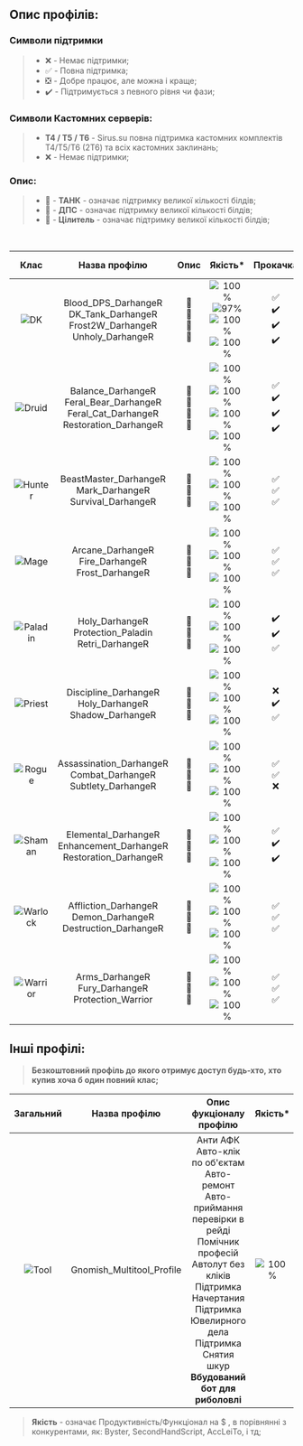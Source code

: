 ## Опис профілів:

### Символи підтримки 
> * :x: - Немає підтримки;
> * :white_check_mark: - Повна підтримка;
> * :negative_squared_cross_mark: - Добре працює, але можна і краще;
> * :heavy_check_mark: - Підтримується з певного рівня чи фази;
### Символи Кастомних серверів:
> * **Т4 / Т5 / Т6**  - Sirus.su повна підтримка кастомних комплектів Т4/Т5/Т6 (2Т6) та всіх кастомних заклинань;
> * :x: - Немає підтримки;
### Опис:
> * 📕 - **ТАНК** - означає підтримку великої кількості білдів;
> * 📙 - **ДПС** - означає підтримку великої кількості білдів;
> * 📗 - **Цілитель** - означає підтримку великої кількості білдів;
<br>
<div align="center">

| Клас | Назва профілю | Опис | Якість* | Прокачка | Рейдовый | Кастомні сервери |
|  :----------------: |  :----------------: |  :----------------: |  :----------------: | :----------------: | :----------------: | :----------------: |
| ![DK](https://darhanger.github.io/rotations/uk-ua/_media/classes/DK.webp) | Blood_DPS_DarhangeR<br>DK_Tank_DarhangeR<br>Frost2W_DarhangeR<br>Unholy_DarhangeR | 📙<br>📕<br>📙<br>📙 | ![100%](https://progress-bar.dev/100)<br>![97%](https://progress-bar.dev/97)<br>![100%](https://progress-bar.dev/100)<br>![100%](https://progress-bar.dev/100) | :white_check_mark:<br>:heavy_check_mark:<br>:heavy_check_mark:<br>:heavy_check_mark: | :white_check_mark:<br>:white_check_mark:<br>:white_check_mark:<br>:white_check_mark: | **Т4 / Т5 / Т6**<br>**Т4 / :x: / :x:**<br>**Т4 / Т5 / Т6**<br>**Т4 / Т5 / Т6** |
| ![Druid](https://darhanger.github.io/rotations/uk-ua/_media/classes/Druid.webp) | Balance_DarhangeR<br>Feral_Bear_DarhangeR<br>Feral_Cat_DarhangeR<br>Restoration_DarhangeR | 📙<br>📕<br>📙<br>📗 | ![100%](https://progress-bar.dev/100)<br>![100%](https://progress-bar.dev/100)<br>![100%](https://progress-bar.dev/100)<br>![100%](https://progress-bar.dev/100) | :white_check_mark:<br>:heavy_check_mark:<br>:heavy_check_mark:<br>:heavy_check_mark: | :white_check_mark:<br>:white_check_mark:<br>:white_check_mark:<br>:white_check_mark: |**Т4 /:x:/:x:**<br>**Т4 / Т5 / Т6**<br>**Т4 / Т5 /:x:**<br>**Т4 / Т5 / Т6** |
| ![Hunter](https://darhanger.github.io/rotations/uk-ua/_media/classes/Hunter.webp) | BeastMaster_DarhangeR<br>Mark_DarhangeR<br>Survival_DarhangeR | 📙<br>📙<br>📙 | ![100%](https://progress-bar.dev/100)<br>![100%](https://progress-bar.dev/100)<br>![100%](https://progress-bar.dev/100) | :white_check_mark:<br>:white_check_mark:<br>:white_check_mark: | :white_check_mark:<br>:white_check_mark:<br>:white_check_mark: | **Т4 / Т5 / Т6**<br>**Т4 / Т5 / Т6**<br>**Т4 / Т5 / Т6** |
| ![Mage](https://darhanger.github.io/rotations/uk-ua/_media/classes/Mage.webp) | Arcane_DarhangeR<br>Fire_DarhangeR<br>Frost_DarhangeR | 📙<br>📙<br>📙 | ![100%](https://progress-bar.dev/100)<br>![100%](https://progress-bar.dev/100)<br>![100%](https://progress-bar.dev/100) | :white_check_mark:<br>:white_check_mark:<br>:white_check_mark: | :white_check_mark:<br>:white_check_mark:<br>:white_check_mark: | **Т4 / Т5 / Т6**<br>**Т4 / Т5 / Т6**<br>**Т4 / Т5 /:x:** |
| ![Paladin](https://darhanger.github.io/rotations/uk-ua/_media/classes/Paladin.webp) | Holy_DarhangeR<br>Protection_Paladin<br>Retri_DarhangeR | 📗<br>📕<br>📙 | ![100%](https://progress-bar.dev/100)<br>![100%](https://progress-bar.dev/100)<br>![100%](https://progress-bar.dev/100) | :heavy_check_mark:<br>:heavy_check_mark:<br>:white_check_mark: | :white_check_mark:<br>:white_check_mark:<br>:white_check_mark: | **Т4 / Т5 / Т6**<br>**Т4 / Т5 / Т6**<br>**Т4 / Т5 / Т6** |
| ![Priest](https://darhanger.github.io/rotations/uk-ua/_media/classes/Priest.webp) | Discipline_DarhangeR<br>Holy_DarhangeR<br>Shadow_DarhangeR | 📗<br>📗<br>📙 | ![100%](https://progress-bar.dev/100)<br>![100%](https://progress-bar.dev/100)<br>![100%](https://progress-bar.dev/100) | :x:<br>:heavy_check_mark:<br>:white_check_mark: | :white_check_mark:<br>:white_check_mark:<br>:white_check_mark: | **Т4 / Т5 / Т6**<br>**Т4 / Т5 / Т6**<br>**Т4 / Т5 /:x:** |
| ![Rogue](https://darhanger.github.io/rotations/uk-ua/_media/classes/Rogue.webp) | Assassination_DarhangeR<br>Combat_DarhangeR<br>Subtlety_DarhangeR | 📙<br>📙<br>📙 | ![100%](https://progress-bar.dev/100)<br>![100%](https://progress-bar.dev/100)<br>![100%](https://progress-bar.dev/100)| :white_check_mark:<br>:white_check_mark:<br>:x: | :white_check_mark:<br>:white_check_mark:<br>:white_check_mark: | **Т4 / Т5 / Т6**<br>**Т4 / Т5 / Т6**<br>**Т4 / Т5 / Т6** |
| ![Shaman](https://darhanger.github.io/rotations/uk-ua/_media/classes/Shaman.webp) | Elemental_DarhangeR<br>Enhancement_DarhangeR<br>Restoration_DarhangeR | 📙<br>📙<br>📗 | ![100%](https://progress-bar.dev/100)<br>![100%](https://progress-bar.dev/100)<br>![100%](https://progress-bar.dev/100) | :white_check_mark:<br>:heavy_check_mark:<br>:heavy_check_mark: | :white_check_mark:<br>:white_check_mark:<br>:white_check_mark: | **Т4 / Т5 / Т6**<br>**Т4 / Т5 / Т6**<br>**Т4 / Т5 / Т6** |
| ![Warlock](https://darhanger.github.io/rotations/uk-ua/_media/classes/Warlock.webp) | Affliction_DarhangeR<br>Demon_DarhangeR<br>Destruction_DarhangeR | 📙<br>📙<br>📙 | ![100%](https://progress-bar.dev/100)<br>![100%](https://progress-bar.dev/100)<br>![100%](https://progress-bar.dev/100) | :white_check_mark:<br>:white_check_mark:<br>:white_check_mark: | :white_check_mark:<br>:white_check_mark:<br>:white_check_mark: |**Т4 / Т5 /:x:**<br>**Т4 / Т5 / Т6**<br>**Т4 / Т5 /:x:** |
| ![Warrior](https://darhanger.github.io/rotations/uk-ua/_media/classes/Warrior.webp) | Arms_DarhangeR<br>Fury_DarhangeR<br>Protection_Warrior | 📙<br>📙<br>📕 | ![100%](https://progress-bar.dev/100)<br>![100%](https://progress-bar.dev/100)<br>![100%](https://progress-bar.dev/100) | :white_check_mark:<br>:white_check_mark:<br>:white_check_mark: | :white_check_mark:<br>:white_check_mark:<br>:white_check_mark: | **Т4 / Т5 / Т6**<br>**Т4 / Т5 / Т6**<br>**Т4 / Т5 / Т6** |  
</div>

## Інші профілі: 
> **Безкоштовний профіль до якого отримує доступ будь-хто, хто купив хоча б один повний клас;**

<div align="center">

| Загальний | Назва профілю | Опис фукціоналу профілю | Якість* | Прокачка | Кастомні сервери |
|  :----------------: |  :----------------: |  :----------------: |  :----------------: |  :----------------: | :----------------: | 
| ![Tool](https://darhanger.github.io/rotations/uk-ua/_media/classes/Tool.webp) | Gnomish_Multitool_Profile | Анти АФК<br>Авто-клік по об'єктам<br>Авто-ремонт<br>Авто-приймання перевірки в рейді<br>Помічник професій<br>Автолут без кліків<br>Підтримка Начертания<br>Підтримка Ювелирного дела<br>Підтримка Снятия шкур<br>**Вбудований бот для риболовлі**| ![100%](https://progress-bar.dev/100) | :white_check_mark: | :white_check_mark: |
</div>

> **Якість** - означає Продуктивність/Функціонал на $ , в порівнянні з конкурентами, як: Byster, SecondHandScript, AccLeiTo, і тд;